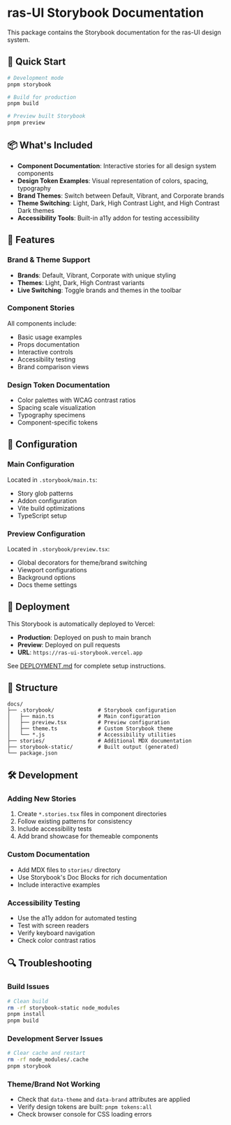 # ras-UI Storybook Documentation

This package contains the Storybook documentation for the ras-UI design system.

## 🚀 Quick Start

```bash
# Development mode
pnpm storybook

# Build for production
pnpm build

# Preview built Storybook
pnpm preview
```

## 📦 What's Included

- **Component Documentation**: Interactive stories for all design system components
- **Design Token Examples**: Visual representation of colors, spacing, typography
- **Brand Themes**: Switch between Default, Vibrant, and Corporate brands
- **Theme Switching**: Light, Dark, High Contrast Light, and High Contrast Dark themes
- **Accessibility Tools**: Built-in a11y addon for testing accessibility

## 🌟 Features

### Brand & Theme Support
- **Brands**: Default, Vibrant, Corporate with unique styling
- **Themes**: Light, Dark, High Contrast variants
- **Live Switching**: Toggle brands and themes in the toolbar

### Component Stories
All components include:
- Basic usage examples
- Props documentation
- Interactive controls
- Accessibility testing
- Brand comparison views

### Design Token Documentation
- Color palettes with WCAG contrast ratios
- Spacing scale visualization
- Typography specimens
- Component-specific tokens

## 🔧 Configuration

### Main Configuration
Located in `.storybook/main.ts`:
- Story glob patterns
- Addon configuration
- Vite build optimizations
- TypeScript setup

### Preview Configuration
Located in `.storybook/preview.tsx`:
- Global decorators for theme/brand switching
- Viewport configurations
- Background options
- Docs theme settings

## 🚀 Deployment

This Storybook is automatically deployed to Vercel:

- **Production**: Deployed on push to main branch
- **Preview**: Deployed on pull requests
- **URL**: `https://ras-ui-storybook.vercel.app`

See [DEPLOYMENT.md](../../DEPLOYMENT.md) for complete setup instructions.

## 📁 Structure

```
docs/
├── .storybook/              # Storybook configuration
│   ├── main.ts              # Main configuration
│   ├── preview.tsx          # Preview configuration
│   ├── theme.ts             # Custom Storybook theme
│   └── *.js                 # Accessibility utilities
├── stories/                 # Additional MDX documentation
├── storybook-static/        # Built output (generated)
└── package.json
```

## 🛠 Development

### Adding New Stories
1. Create `*.stories.tsx` files in component directories
2. Follow existing patterns for consistency
3. Include accessibility tests
4. Add brand showcase for themeable components

### Custom Documentation
- Add MDX files to `stories/` directory
- Use Storybook's Doc Blocks for rich documentation
- Include interactive examples

### Accessibility Testing
- Use the a11y addon for automated testing
- Test with screen readers
- Verify keyboard navigation
- Check color contrast ratios

## 🔍 Troubleshooting

### Build Issues
```bash
# Clean build
rm -rf storybook-static node_modules
pnpm install
pnpm build
```

### Development Server Issues
```bash
# Clear cache and restart
rm -rf node_modules/.cache
pnpm storybook
```

### Theme/Brand Not Working
- Check that `data-theme` and `data-brand` attributes are applied
- Verify design tokens are built: `pnpm tokens:all`
- Check browser console for CSS loading errors